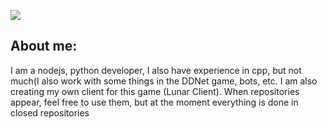 ![](https://usagif.com/wp-content/uploads/2021/4fh5wi/pepefrg-34.gif)

## About me:
I am a nodejs, python developer, I also have experience in cpp, but not much(I also work with some things in the DDNet game, bots, etc. I am also creating my own client for this game (Lunar Client).
When repositories appear, feel free to use them, but at the moment everything is done in closed repositories

